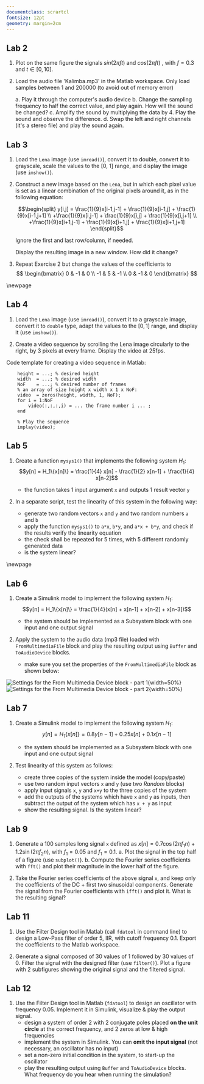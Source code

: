 ```yaml
---
documentclass: scrartcl
fontsize: 12pt
geometry: margin=2cm
---
```




## Lab 2

1. Plot on the same figure the signals $sin(2 \pi f t)$ and $cos(2 \pi f t)$ , with $f = 0.3$ and $t \in [0, 10]$.

2. Load the audio file 'Kalimba.mp3' in the Matlab workspace. Only load samples between 1 and 200000 (to avoid out of memory error)

    a. Play it through the computer's audio device
    b. Change the sampling frequency to half the correct value, and play again. How will the sound be changed?
    c. Amplify the sound by multiplying the data by 4. Play the sound and observe the difference.
    d. Swap the left and right channels (it's a stereo file) and play the sound again.
  
  
## Lab 3

1. Load the `Lena` image (use `imread()`), convert it to double, convert it to grayscale, 
scale the values to the [0, 1] range, and display the image (use `imshow()`).

2. Construct a new image based on the `Lena`, but in which each pixel value
is set as a linear combination of the original pixels around it, as in the following equation:

    $$\begin{split}
y[i,j] = \frac{1}{9}x[i-1,j-1] + \frac{1}{9}x[i-1,j] + \frac{1}{9}x[i-1,j+1] \\
        +\frac{1}{9}x[i,j-1]   + \frac{1}{9}x[i,j]   + \frac{1}{9}x[i,j+1] \\
        +\frac{1}{9}x[i+1,j-1] + \frac{1}{9}x[i+1,j] + \frac{1}{9}x[i+1,j+1]
\end{split}$$

	Ignore the first and last row/column, if needed. 
    
	Display the resulting image in a new window. How did it change?

3. Repeat Exercise 2 but change the values of the coefficients to
    $$
    \begin{bmatrix}
     0 & -1 & 0 \\
     -1 & 5 & -1 \\
     0 & -1 & 0
    \end{bmatrix}
    $$

\newpage

## Lab 4

1. Load the `Lena` image (use `imread()`),
convert it to a grayscale image,
convert it to `double` type,
adapt the values to the $[0,1]$ range,
and display it (use `imshow()`).

2. Create a video sequence by scrolling the Lena image 
circularly to the right, by $3$ pixels at every frame. 
Display the video at 25fps.


Code template for creating a video sequence in Matlab:

```
    height = ...; % desired height
    width  = ...; % desired width
    NoF    = ...; % desired number of frames
    % an array of size height x width x 1 x NoF:
    video  = zeros(height, width, 1, NoF);   
    for i = 1:NoF
        video(:,:,:,i) = ... the frame number i ... ;
    end

    % Play the sequence
    implay(video);
```


## Lab 5

1. Create a function `mysys1()` that implements the following system $H_1$:
$$y[n] = H_1\{x[n]\} = \frac{1}{4} x[n] - \frac{1}{2} x[n-1] + \frac{1}{4} x[n-2]$$
    - the function takes 1 input argument `x` and outputs 1 result vector `y`

2. In a separate script, test the linearity of this system in the following way:
    - generate two random vectors `x` and `y` and two random numbers `a` and `b`
    - apply the function `mysys1()` to `a*x`, `b*y`, and `a*x + b*y`, and check if the results verify the linearity equation
    - the check shall be repeated for 5 times, with 5 different randomly generated data
    - is the system linear?

\newpage

## Lab 6

1. Create a Simulink model to implement the following system $H_1$:
$$y[n] = H_1\{x[n]\} = \frac{1}{4}(x[n]  + x[n-1] + x[n-2] + x[n-3])$$
    - the system should be implemented as a Subsystem block with one input and one output signal

1. Apply the system to the audio data (mp3 file) loaded with `FromMultimediaFile` block and play the resulting output using `Buffer` and `ToAudioDevice` blocks.
    - make sure you set the properties of the `FromMultimediaFile` block as shown below:

![Settings for the *From Multimedia Device* block - part 1](img/L4_Settings_FromMMDevice_1.png){width=50%}
![Settings for the *From Multimedia Device* block - part 2](img/L4_Settings_FromMMDevice_2.png){width=50%}
    
    
## Lab 7

1. Create a Simulink model to implement the following system $H_1$:
$$y[n] = H_1\{x[n]\} = 0.8 y[n-1] + 0.25 x[n]  + 0.1 x[n-1]$$
    - the system should be implemented as a Subsystem block with one input and one output signal

2. Test linearity of this system as follows:
    - create three copies of the system inside the model (copy/paste)
    - use two random input vectors `x` and `y` (use two *Random* blocks)
    - apply input signals `x`, `y` and `x+y` to the three copies of the system 
    - add the outputs of the systems which have `x` and `y` as inputs, then subtract the output of the system which has `x + y` as input
    - show the resulting signal. Is the system linear?
    
    
## Lab 9

1. Generate a 100 samples long signal `x` defined as 
$x[n] = 0.7 \cos(2 \pi f_1 n) + 1.2 \sin(2 \pi f_2 n),$
with $f_1 = 0.05$ and $f_1 = 0.1$.
    a. Plot the signal in the top half of a figure (use `subplot()`).
    b. Compute the Fourier series coefficients with `fft()` and 
    plot their magnitude in the lower half of the figure.

2. Take the Fourier series coefficients of the above signal `x`, and keep only the coefficients of the DC + first two sinusoidal
components. Generate the signal from the Fourier coefficients with `ifft()`
and plot it. What is the resulting signal?



## Lab 11

1. Use the Filter Design tool in Matlab (call `fdatool` in command line)
to design a Low-Pass filter of order 5, IIR, with cutoff frequency 0.1.
Export the coefficients to the Matlab workspace.

2. Generate a signal composed of 30 values of 1 followed by 30 values of 0. 
Filter the signal with the designed filter (use `filter()`).
Plot a figure with 2 subfigures showing the original signal and the filtered signal.


## Lab 12

1. Use the Filter Design tool in Matlab (`fdatool`) to design an oscillator
with frequency 0.05. Implement it in Simulink, visualize & play the output signal.
    * design a system of order 2 with 2 conjugate poles placed **on the unit circle** 
    at the correct frequency, and 2 zeros at low & high frequencies
    * implement the system in Simulink. You can **omit the input signal** (not necessary, an oscillator has no input)
    * set a non-zero initial condition in the system, to start-up the oscillator
    * play the resulting output using `Buffer` and `ToAudioDevice` blocks. What frequency do you hear when running the simulation?

